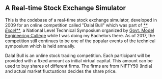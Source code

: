 ## A Real-time Stock Exchange Simulator

This is the codebase of a real-time stock exchange simulator, developed in 2009 for an online competition called "Dalal Bull" which was part of [_** Excel**_](https://excelmec.ord/), a National Level Technical Symposium organized by [Govt. Model Engineering College](http://www.mec.ac.in/) while I was doing my Bachelors there. As of 2017, the competition still continues to be one of the popular events of the technical symposium which is held annually.

Dalal Bull is an online stock trading competition. Each participant will be provided with a fixed amount as initial virtual capital. This amount can be used to buy shares of different firms. The firms are from NIFTY50 (India) and actual market fluctuations decides the share price. 

